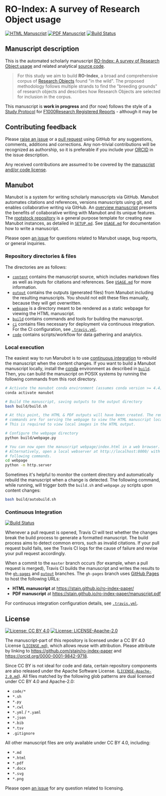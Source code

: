# RO-Index: A survey of Research Object usage

<!-- usage note: edit the H1 title above to personalize the manuscript -->

[![HTML Manuscript](https://img.shields.io/badge/manuscript-HTML-blue.svg)](https://stain.github.io/ro-index-paper/)
[![PDF Manuscript](https://img.shields.io/badge/manuscript-PDF-blue.svg)](https://stain.github.io/ro-index-paper/manuscript.pdf)
[![Build Status](https://travis-ci.com/stain/ro-index-paper.svg?branch=master)](https://travis-ci.com/stain/ro-index-paper)

## Manuscript description

<!-- usage note: edit this section. -->

This is the automated scholarly manuscript [RO-Index: A survey of Research Object usage](https://stain.github.io/ro-index-paper/) and related analytical [source code](code).

> For this study we aim to build **RO-Index**, a broad and comprehensive corpus 
> of [Research Objects](http://www.researchobject.org/) found "in the wild". 
> The proposed methodology follows multiple strands to find the 
> "breeding grounds" of research objects and describes how 
> Research Objects are selected for inclusion in the corpus.

This manuscript is **work in progress** and (for now) follows the style of a [Study Protocol](https://f1000research.com/for-authors/article-guidelines/study-protocols) for [F1000Research Registered Reports](https://f1000research.com/for-authors/article-guidelines/registered-reports) - although it may be 

## Contributing feedback

Please [raise an issue](https://github.com/stain/ro-index-paper/issues) or a [pull request](https://github.com/stain/ro-index-paper/pulls) using GitHub for any suggestions, comments, additions and corrections. Any non-trivial contributions will be recognized as authorship, so it is preferable if you include your [ORCID](https://orcid.org/) in the issue description.

Any received contributions are assumed to be covered by the [manuscript and/or code license](#license).

## Manubot

<!-- usage note: do not edit this section -->

Manubot is a system for writing scholarly manuscripts via GitHub.
Manubot automates citations and references, versions manuscripts using git, and enables collaborative writing via GitHub.
An [overview manuscript](https://greenelab.github.io/meta-review/ "Open collaborative writing with Manubot") presents the benefits of collaborative writing with Manubot and its unique features.
The [rootstock repository](https://git.io/fhQH1) is a general purpose template for creating new Manubot instances, as detailed in [`SETUP.md`](SETUP.md).
See [`USAGE.md`](USAGE.md) for documentation how to write a manuscript.

Please open [an issue](https://git.io/fhQHM) for questions related to Manubot usage, bug reports, or general inquiries.

### Repository directories & files

The directories are as follows:

+ [`content`](content) contains the manuscript source, which includes markdown files as well as inputs for citations and references.
  See [`USAGE.md`](USAGE.md) for more information.
+ [`output`](output) contains the outputs (generated files) from Manubot including the resulting manuscripts.
  You should not edit these files manually, because they will get overwritten.
+ [`webpage`](webpage) is a directory meant to be rendered as a static webpage for viewing the HTML manuscript.
+ [`build`](build) contains commands and tools for building the manuscript.
+ [`ci`](ci) contains files necessary for deployment via continuous integration.
  For the CI configuration, see [`.travis.yml`](.travis.yml).
+ [`code`](code) contains scripts/workflow for data gathering and analytics.

### Local execution

The easiest way to run Manubot is to use [continuous integration](#continuous-integration) to rebuild the manuscript when the content changes.
If you want to build a Manubot manuscript locally, install the [conda](https://conda.io) environment as described in [`build`](build).
Then, you can build the manuscript on POSIX systems by running the following commands from this root directory.

```sh
# Activate the manubot conda environment (assumes conda version >= 4.4)
conda activate manubot

# Build the manuscript, saving outputs to the output directory
bash build/build.sh

# At this point, the HTML & PDF outputs will have been created. The remaining
# commands are for serving the webpage to view the HTML manuscript locally.
# This is required to view local images in the HTML output.

# Configure the webpage directory
python build/webpage.py

# You can now open the manuscript webpage/index.html in a web browser.
# Alternatively, open a local webserver at http://localhost:8000/ with the
# following commands.
cd webpage
python -m http.server
```

Sometimes it's helpful to monitor the content directory and automatically rebuild the manuscript when a change is detected.
The following command, while running, will trigger both the `build.sh` and `webpage.py` scripts upon content changes:

```sh
bash build/autobuild.sh
```

### Continuous Integration

[![Build Status](https://travis-ci.com/stain/ro-index-paper.svg?branch=master)](https://travis-ci.com/stain/ro-index-paper)

Whenever a pull request is opened, Travis CI will test whether the changes break the build process to generate a formatted manuscript.
The build process aims to detect common errors, such as invalid citations.
If your pull request build fails, see the Travis CI logs for the cause of failure and revise your pull request accordingly.

When a commit to the `master` branch occurs (for example, when a pull request is merged), Travis CI builds the manuscript and writes the results to the [`gh-pages`](https://github.com/stain/ro-index-paper/tree/gh-pages) and [`output`](https://github.com/stain/ro-index-paper/tree/output) branches.
The `gh-pages` branch uses [GitHub Pages](https://pages.github.com/) to host the following URLs:

+ **HTML manuscript** at https://stain.github.io/ro-index-paper/
+ **PDF manuscript** at https://stain.github.io/ro-index-paper/manuscript.pdf

For continuous integration configuration details, see [`.travis.yml`](.travis.yml).

## License

<!--
usage note: edit this section to change the license of your manuscript or source code changes to this repository.
We encourage users to openly license their manuscripts, which is the default as specified below.
-->

[![License: CC BY 4.0](https://img.shields.io/badge/License%20All-CC%20BY%204.0-lightgrey.svg)](http://creativecommons.org/licenses/by/4.0/)
[![License: LICENSE-Apache-2.0](https://img.shields.io/badge/license-Apache--2.0-blue)](https://www.apache.org/licenses/LICENSE-2.0)

The manuscript-part of this repository is licensed under a CC BY 4.0 License ([`LICENSE.md`](LICENSE.md)), which allows reuse with attribution.
Please attribute by linking to <https://github.com/stain/ro-index-paper> and <https://orcid.org/0000-0001-9842-9718>.

Since CC BY is not ideal for code and data, certain repository components are also released under the Apache Software License. ([`LICENSE-Apache-2.0.md`](LICENSE-Apache-2.0.md)).
All files matched by the following glob patterns are dual licensed under CC BY 4.0 and Apache-2.0:

+ `code/*`
+ `*.sh`
+ `*.py`
+ `*.cwl`
+ `*.yml` / `*.yaml`
+ `*.json`
+ `*.bib`
+ `*.tsv`
+ `.gitignore`

All other manuscript files are only available under CC BY 4.0, including:

+ `*.md`
+ `*.html`
+ `*.pdf`
+ `*.docx`
+ `*.svg`
+ `*.png`


Please open [an issue](https://github.com/stain/ro-index-paper/issues) for any question related to licensing.
